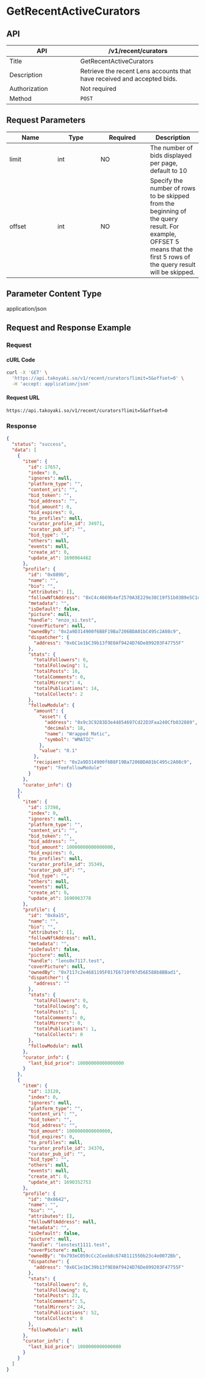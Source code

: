 # GetRecentActiveCurators

## API

<table><thead><tr><th width="170">API</th><th>/v1/recent/curators</th></tr></thead><tbody><tr><td>Title</td><td>GetRecentActiveCurators</td></tr><tr><td>Description</td><td>Retrieve the recent Lens accounts that have received and accepted bids.</td></tr><tr><td>Authorization</td><td>Not required</td></tr><tr><td>Method</td><td><code>POST</code></td></tr></tbody></table>

## Request Parameters

<table><thead><tr><th width="110">Name</th><th width="97">Type</th><th width="114">Required</th><th>Description</th></tr></thead><tbody><tr><td>limit</td><td>int</td><td>NO</td><td>The number of bids displayed per page, default to 10</td></tr><tr><td>offset</td><td>int</td><td>NO</td><td>Specify the number of rows to be skipped from the beginning of the query result. For example, OFFSET 5 means that the first 5 rows of the query result will be skipped.</td></tr></tbody></table>

## Parameter Content Type

application/json

## Request and Response Example

### Request

#### cURL Code

```bash
curl -X 'GET' \
  'https://api.takoyaki.so/v1/recent/curators?limit=5&offset=0' \
  -H 'accept: application/json'
```

#### Request URL

`https://api.takoyaki.so/v1/recent/curators?limit=5&offset=0`

### Response

```json
{
  "status": "success",
  "data": [
    {
      "item": {
        "id": 17657,
        "index": 0,
        "ignores": null,
        "platform_type": "",
        "content_uri": "",
        "bid_token": "",
        "bid_address": "",
        "bid_amount": 0,
        "bid_expires": 0,
        "to_profiles": null,
        "curator_profile_id": 34971,
        "curator_pub_id": "",
        "bid_type": "",
        "others": null,
        "events": null,
        "create_at": 0,
        "update_at": 1690964462
      },
      "profile": {
        "id": "0x889b",
        "name": "",
        "bio": "",
        "attributes": [],
        "followNftAddress": "0xC4c4669b4ef2570A3E229e38C19f51b03B9e5C1d",
        "metadata": "",
        "isDefault": false,
        "picture": null,
        "handle": "enzo_si.test",
        "coverPicture": null,
        "ownedBy": "0x2a9D314900f6B8F19Ba7206BDA01bC495c2A08c9",
        "dispatcher": {
          "address": "0x6C1e1bC39b13f9E0Af9424D76De899203F47755F"
        },
        "stats": {
          "totalFollowers": 0,
          "totalFollowing": 1,
          "totalPosts": 10,
          "totalComments": 0,
          "totalMirrors": 4,
          "totalPublications": 14,
          "totalCollects": 2
        },
        "followModule": {
          "amount": {
            "asset": {
              "address": "0x9c3C9283D3e44854697Cd22D3Faa240Cfb032889",
              "decimals": 18,
              "name": "Wrapped Matic",
              "symbol": "WMATIC"
            },
            "value": "0.1"
          },
          "recipient": "0x2a9D314900f6B8F19Ba7206BDA01bC495c2A08c9",
          "type": "FeeFollowModule"
        }
      },
      "curator_info": {}
    },
    {
      "item": {
        "id": 17398,
        "index": 0,
        "ignores": null,
        "platform_type": "",
        "content_uri": "",
        "bid_token": "",
        "bid_address": "",
        "bid_amount": 10000000000000000,
        "bid_expires": 0,
        "to_profiles": null,
        "curator_profile_id": 35349,
        "curator_pub_id": "",
        "bid_type": "",
        "others": null,
        "events": null,
        "create_at": 0,
        "update_at": 1690963778
      },
      "profile": {
        "id": "0x8a15",
        "name": "",
        "bio": "",
        "attributes": [],
        "followNftAddress": null,
        "metadata": "",
        "isDefault": false,
        "picture": null,
        "handle": "lens0x7117.test",
        "coverPicture": null,
        "ownedBy": "0x7117c2e4681195F017E6710f07d56E588b8BBad1",
        "dispatcher": {
          "address": ""
        },
        "stats": {
          "totalFollowers": 0,
          "totalFollowing": 0,
          "totalPosts": 1,
          "totalComments": 0,
          "totalMirrors": 0,
          "totalPublications": 1,
          "totalCollects": 0
        },
        "followModule": null
      },
      "curator_info": {
        "last_bid_price": 10000000000000000
      }
    },
    {
      "item": {
        "id": 13120,
        "index": 0,
        "ignores": null,
        "platform_type": "",
        "content_uri": "",
        "bid_token": "",
        "bid_address": "",
        "bid_amount": 1000000000000000,
        "bid_expires": 0,
        "to_profiles": null,
        "curator_profile_id": 34370,
        "curator_pub_id": "",
        "bid_type": "",
        "others": null,
        "events": null,
        "create_at": 0,
        "update_at": 1690352753
      },
      "profile": {
        "id": "0x8642",
        "name": "",
        "bio": "",
        "attributes": [],
        "followNftAddress": null,
        "metadata": "",
        "isDefault": false,
        "picture": null,
        "handle": "lenstest1111.test",
        "coverPicture": null,
        "ownedBy": "0x793eC059cCc2Ceeb8c6748111550b23c4e0072Bb",
        "dispatcher": {
          "address": "0x6C1e1bC39b13f9E0Af9424D76De899203F47755F"
        },
        "stats": {
          "totalFollowers": 0,
          "totalFollowing": 0,
          "totalPosts": 23,
          "totalComments": 5,
          "totalMirrors": 24,
          "totalPublications": 52,
          "totalCollects": 0
        },
        "followModule": null
      },
      "curator_info": {
        "last_bid_price": 1000000000000000
      }
    }
  ]
}
```
